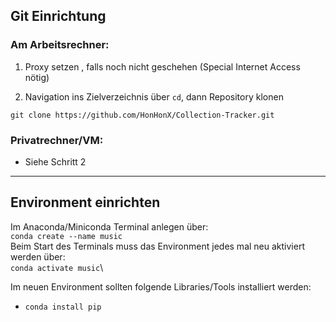 ## Git Einrichtung
### Am Arbeitsrechner:
1. Proxy setzen , falls noch nicht geschehen (Special Internet Access nötig)

2. Navigation ins Zielverzeichnis über `cd`, dann Repository klonen
  ```
  git clone https://github.com/HonHonX/Collection-Tracker.git
  ```
### Privatrechner/VM:
* Siehe Schritt 2
 
___

## Environment einrichten
Im Anaconda/Miniconda Terminal anlegen über: \
`conda create --name music`\
Beim Start des Terminals muss das Environment jedes mal neu aktiviert werden über:\
`conda activate music`\

Im neuen Environment sollten folgende Libraries/Tools installiert werden:
* `conda install pip`